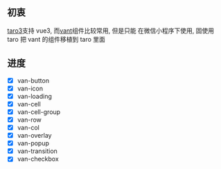 ## 初衷

[taro3](https://github.com/nervjs/taro)支持 vue3, 而[vant](https://github.com/youzan/vant-weapp/)组件比较常用, 但是只能
在微信小程序下使用, 固使用 taro 把 vant 的组件移植到 taro 里面

## 进度

- [x] van-button
- [x] van-icon
- [x] van-loading
- [x] van-cell
- [x] van-cell-group
- [x] van-row
- [x] van-col
- [x] van-overlay
- [x] van-popup
- [x] van-transition
- [x] van-checkbox
